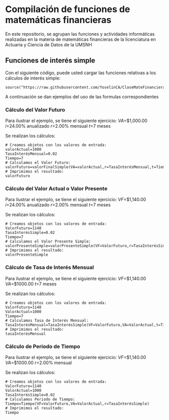# Compilación  de funciones de matemáticas financieras

En este repositorio, se agrupan las funciones y actividades informáticas realizadas en la materia de matemáticas financieras de la licenciatura en Actuaria y Ciencia de Datos de la UMSNH

## Funciones de interés simple

Con el siguiente código, puede usted cargar las funciones relativas a los cálculos de interés simple:

```{r}
source("https://raw.githubusercontent.com/YoselinCA/ClaseMateFinanciera/refs/heads/main/FormulasInteresSimple%20(2).R")
```
A continuación se dan ejemplos del uso de las formulas correspondientes

### Cálculo del Valor Futuro

Para ilustrar el ejemplo, se tiene el siguiente ejercicio:
$VA$=$1,000.00
$i$=24.00% anualizado
$r$=2.00% mensual
$t$=7 meses

Se realizan los cálculos:
```{r}
# Creamos objetos con los valores de entrada:
valorActual=1000
TasaInterésMensual=0.02
Tiempo=7
# Calculamos el Valor Futuro:
valorFuturo=valorFinalSimple(VA=valorActual,r=TasaInterésMensual,t=Tiempo)
# Imprimimos el resultado:
valorFuturo
```
### Cálculo del Valor Actual o Valor Presente

Para ilustrar el ejemplo, se tiene el siguiente ejercicio:
$VF$=$1,140.00
$i$=24.00% anualizado
$r$=2.00% mensual
$t$=7 meses

Se realizan los cálculos:
```{r}
# Creamos objetos con los valores de entrada:
ValorFuturo=1140
TasaInterésSimple=0.02
Tiempo=7
# Calculamos el Valor Presente Simple:
valorPresenteSimple=valorPresenteSimple(VF=ValorFuturo,r=TasaInterésSimple,t=Tiempo)
# Imprimimos el resultado:
valorPresenteSimple
```
### Cálculo de Tasa de Interés Mensual

Para ilustrar el ejemplo, se tiene el siguiente ejercicio:
$VF$=$1,140.00
$VA$=$1000.00 
$t$=7 meses

Se realizan los cálculos:
```{r}
# Creamos objetos con los valores de entrada:
ValorFuturo=1140
ValorActual=1000
Tiempo=7
# Calculamos Tasa de Interés Mensual:
TasaInterésMensual=TasaInterésSimple(VF=ValorFuturo,VA=ValorActual,t=Tiempo)
# Imprimimos el resultado:
tasaInterésMensual
```
### Cálculo de Periodo de Tiempo

Para ilustrar el ejemplo, se tiene el siguiente ejercicio:
$VF$=$1,140.00
$VA$=$1000.00 
$r$=2.00% mensual

Se realizan los cálculos:
```{r}
# Creamos objetos con los valores de entrada:
ValorFuturo=1140
ValorActual=1000
TasaInterésSimple=0.02
# Calculamos Periodo de Tiempo:
Tiempo=Tiempo(VF=ValorFuturo,VA=ValorActual,r=TasaInterésSimple)
# Imprimimos el resultado:
Tiempo
